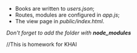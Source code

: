 * Books are written to *users.json*;
* Routes, modules are configured in *app.js*;
* The view page in *public/index.html*.

_Don't forget to add the folder with **node_modules**_

//This is homework for KHAI
